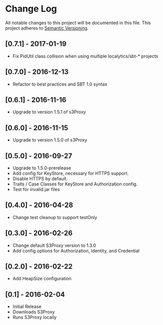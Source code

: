 # Change Log
All notable changes to this project will be documented in this file.
This project adheres to [Semantic Versioning](http://semver.org/).

## [0.7.1] - 2017-01-19
- Fix PidUtil class collision when using multiple localytics/sbt-* projects

## [0.7.0] - 2016-12-13
- Refactor to best practices and SBT 1.0 syntax

## [0.6.1] - 2016-11-16
- Upgrade to version 1.5.1 of s3Proxy

## [0.6.0] - 2016-11-15
- Upgrade to version 1.5.0 of s3Proxy

## [0.5.0] - 2016-09-27
- Upgrade to 1.5.0-prerelease
- Add config for KeyStore, necessary for HTTPS support.
- Disable HTTPS by default.
- Traits / Case Classes for KeyStore and Authorization config.
- Test for invalid jar files

## [0.4.0] - 2016-04-28
- Change test cleanup to support testOnly

## [0.3.0] - 2016-02-26
- Change default S3Proxy version to 1.3.0
- Add config options for Authorization, Identity, and Credential

## [0.2.0] - 2016-02-22
- Add HeapSize configuration

## [0.1] - 2016-02-04
- Initial Release
- Downloads S3Proxy
- Runs S3Proxy locally
